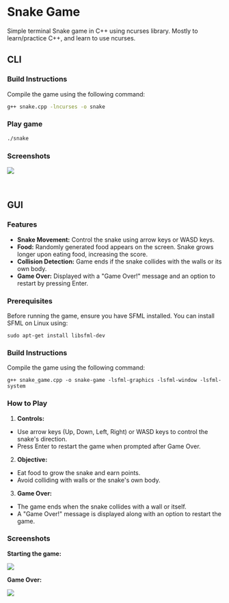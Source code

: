 # Snake Game

Simple terminal Snake game in C++ using ncurses library. Mostly to learn/practice C++, and learn to use ncurses.

## CLI 

### Build Instructions
Compile the game using the following command:
```bash
g++ snake.cpp -lncurses -o snake
```

### Play game 
```bash
./snake
```

### Screenshots
![](https://github.com/user-attachments/assets/a0cffb8c-7f2f-422f-bb4b-dceadacd8ee7)

<br>

## GUI

### Features
* **Snake Movement:** Control the snake using arrow keys or WASD keys.
* **Food:** Randomly generated food appears on the screen. Snake grows longer upon eating food, increasing the score.
* **Collision Detection:** Game ends if the snake collides with the walls or its own body.
* **Game Over:** Displayed with a "Game Over!" message and an option to restart by pressing Enter.
 
### Prerequisites

Before running the game, ensure you have SFML installed. You can install SFML on Linux using:
 
```
sudo apt-get install libsfml-dev
```
 
### Build Instructions
Compile the game using the following command:
 
```
g++ snake_game.cpp -o snake-game -lsfml-graphics -lsfml-window -lsfml-system
```
 
### How to Play
1. **Controls:**
 
* Use arrow keys (Up, Down, Left, Right) or WASD keys to control the snake's direction.
* Press Enter to restart the game when prompted after Game Over.
 
2. **Objective:**
 
* Eat food to grow the snake and earn points.
* Avoid colliding with walls or the snake's own body.
 
3. **Game Over:**
 
* The game ends when the snake collides with a wall or itself.
* A "Game Over!" message is displayed along with an option to restart the game.
 
### Screenshots
**Starting the game:**
 
![](https://camo.githubusercontent.com/83ab7c16039bf841f02f96822bfc40cf9e3b242e1426a8048f23b4f7304d2b7c/68747470733a2f2f692e696d6775722e636f6d2f5956764932416f2e706e67)
 
**Game Over:**
 
![](https://camo.githubusercontent.com/c42ffdea7ced1c783f440ed17edadc466b5f976987c47bb34e089661a20e1892/68747470733a2f2f692e696d6775722e636f6d2f61756e577479342e706e67)
